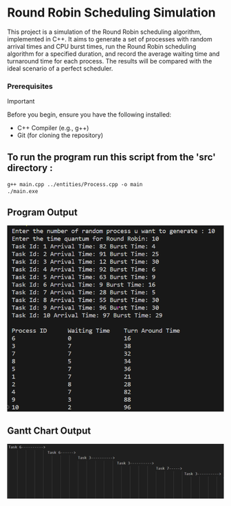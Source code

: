 # Round Robin Scheduling Simulation

This project is a simulation of the Round Robin scheduling algorithm, implemented in C++. It aims to generate a set of processes with random arrival times and CPU burst times, run the Round Robin scheduling algorithm for a specified duration, and record the average waiting time and turnaround time for each process. The results will be compared with the ideal scenario of a perfect scheduler.

### Prerequisites

> [!IMPORTANT]
> Before you begin, ensure you have the following installed:
>
> - C++ Compiler (e.g., g++)
> - Git (for cloning the repository)

## To run the program run this script from the 'src' directory :

```
g++ main.cpp ../entities/Process.cpp -o main
./main.exe
```

## Program Output

![imageOfProgramOutput](./assets//img//output.png)

## Gantt Chart Output

![imageOfTheGanttChart](./assets//img//ganttChart.png)
